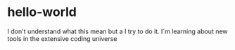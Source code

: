 # hello-world
I don't understand what this mean but a I try to do it.
I´m learning about new tools in the extensive coding universe
